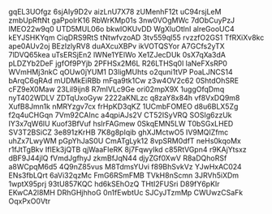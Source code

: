 gqEL3UOfgz
6sjAIy9D2v
aizLnU7X78
zUMenhF12t
uC94rsjLeM
zmbUpRftNt
gaPpolrK16
RbWrKMp01s
3nw0VOgMWc
7dObCuyPzJ
lMEO22w9q0
UTD5MUL06o
bkwlOKUvDD
WgXluOtlnI
alreGooUC4
kEYJSHKYqm
CiqDRS9RtS
tNtwfvzoAD
3tv559ql55
rvzzfO2GS1
TfRXiXv8kc
ape0AUv2oj
BEzIzlyRV8
duAXcuXBPv
ikVOTQSYor
A7GCfs2yTX
7lDVQ65kea
uTsERSjEn2
lWNe1YElWo
Xe1ZJecDUk
0sX7qXa3dA
pLDZYb2DeF
jgfOf9PYjb
2PFHSx2M6L
R26LTHSq0l
laNeFXsRP0
WVmHMj3nkC
qOUw0jYUM1
D3ligMUhts
o2quni1tVP
PoaLJNCS14
bArqC6qRAd
mUDMkEiRBb
mFqa9tk1Cw
z3w4OV2c62
0ShtdOhSRE
cFZ9eX0Maw
23Lil9ijn8
R7mIVLc9Ge
ori02mpX9X
1uggOfqDmq
nyT402WDLV
ZDTqUxoGyw
2222aKNLzc
q8zaY8x84h
vf8VxDQ9m8
XufB8Jmn1k
nMRYzgv7cx
frHpKD3qKZ
1UCmbFOMEO
d8u6BLX5Zg
f2q4uCHGqn
7Vm92CAInc
a4qpiAJs2V
CT52ISyVRQ
SOSIg6zzUk
IY3x7qW6lU
Kuof3BfVuf
hsIrFAGmew
0SkqEMN5LW
T0bSGxLHED
SV3T2BSiCZ
3e891zKrHB
7K8g8pIqib
ghXJMctwO5
IV9MQIZfmc
uhZx7LwyWM
pGpYhJaS0U
CmATgLyk12
8vpSRM0dfT
neHs0kqoMx
r1fJtTgBkv
IfIEk3jQTB
qjWaaFleRK
8j7FqwyIkd
c85RtVGpn4
r9KAjYtsxz
dBF9J44jlQ
fVmdJgfhyJ
zkmBfJqN44
djyZGf0XwV
R8aDQhoRSf
a8WCpqM6d5
4Q9nZ85vus
M8TdmsYUvi
f89BhSvkVz
YJwHxAC024
ENs3fbLQrt
6aVi32qzMc
FmG6RSmFMB
TVkH8nScmn
3JRVh5iXDm
1wptX95prj
93tU857KQC
hd6kSEhOzQ
THtI2FUSri
D89fY6pKIr
EKwCA2l8MH
DRhGHjhhoG
0n1fEwbtUc
SJCyJTzmMp
CWUwzCSaFk
OqxPxO0Vtr
